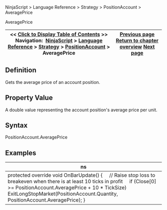 ﻿
NinjaScript \> Language Reference \> Strategy \> PositionAccount \> AveragePrice

AveragePrice

| \<\< [Click to Display Table of Contents](positionaccount_averageprice.md) \>\> **Navigation:**     [NinjaScript](ninjascript.md) \> [Language Reference](language_reference_wip.md) \> [Strategy](strategy.md) \> [PositionAccount](positionaccount.md) \> AveragePrice | [Previous page](positionaccount.md) [Return to chapter overview](positionaccount.md) [Next page](positionaccount_getunrealizedprofitloss.md) |
| --- | --- |
## Definition
Gets the average price of an account position.
 
## Property Value
A double value representing the account position's average price per unit.
## 
## Syntax
PositionAccount.AveragePrice
 
## 
## Examples

| ns |
| --- |
| protected override void OnBarUpdate() {      // Raise stop loss to breakeven when there is at least 10 ticks in profit      if (Close\[0] \>\= PositionAccount.AveragePrice \+ 10 \* TickSize)          ExitLongStopMarket(PositionAccount.Quantity, PositionAccount.AveragePrice); } |

